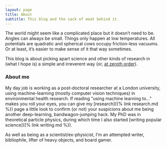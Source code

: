 ```yaml
---
layout: page
title: About
subtitle: This blog and the sack of meat behind it.
---
```


The world might seem like a complicated place but it doesn’t need to be. Angles can always be small. Things only happen at low temperatures. All potentials are quadratic and spherical cows occupy friction-less vacuums. Or at least, it’s easier to make sense of it that way sometimes.

This blog is about picking apart science and other kinds of research in (what I hope is) a simple and irreverent way (or, [at zeroth order](https://en.wikipedia.org/wiki/Order_of_approximation#Zeroth-order)).

### About me

My day job is working as a post-doctoral researcher at a London university, using machine-learning (mostly computer vision techniques) in environmental health research. If reading "using machine learning to..." makes you roll your eyes, you can give my [research]({% link research.md %}) page a little look to confirm (or not) your suspicions about me being another deep-learning, bandwagon-jumping hack. My PhD was in theoretical particle physics, during which time I also started [writing popular science]({% link writing.md %}).

As well as being as a scientist/ex-physicist, I’m an attempted writer, bibliophile, lifter of heavy objects, and board gamer.
